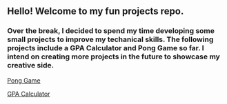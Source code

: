 ## Hello! Welcome to my fun projects repo.

### Over the break, I decided to spend my time developing some small projects to improve my techanical skills. The following projects include a GPA Calculator and Pong Game so far. I intend on creating more projects in the future to showcase my creative side. 

[Pong Game](https://github.com/tinaliu27/funprojects/tree/main/ping_pong)

[GPA Calculator](https://github.com/tinaliu27/funprojects/tree/main/GPA_Calculator)
